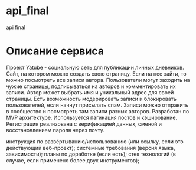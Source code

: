 # api_final
api final
# Описание сервиса
Проект Yatube - cоциальную сеть для публикации личных дневников.
Сайт, на котором можно создать свою страницу. Если на нее зайти, то можно посмотреть все записи автора. Пользователи могут заходить на чужие страницы, подписываться на авторов и комментировать их записи. Автор может выбрать имя и уникальный адрес для своей страницы. Есть возможность модерировать записи и блокировать пользователей, если начнут присылать спам. Записи можно отправить в сообщество и посмотреть там записи разных авторов.
Разработан по MVP архитектуре. Используется пагинация постов и кэширование. Регистрация реализована с верификацией данных, сменой и восстановлением пароля через почту.

инструкция по развёртыванию/использованию (или ссылку, если это действующий веб-проект);
системные требования (версия языка, зависимости);
планы по доработке (если есть);
стек технологий (в случае, если применено более двух инструментов);
